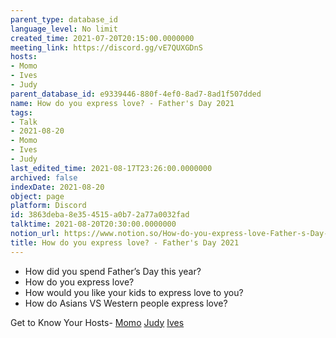 ```yaml
---
parent_type: database_id
language_level: No limit
created_time: 2021-07-20T20:15:00.0000000
meeting_link: https://discord.gg/vE7QUXGDnS
hosts:
- Momo
- Ives
- Judy
parent_database_id: e9339446-880f-4ef0-8ad7-8ad1f507dded
name: How do you express love? - Father's Day 2021
tags:
- Talk
- 2021-08-20
- Momo
- Ives
- Judy
last_edited_time: 2021-08-17T23:26:00.0000000
archived: false
indexDate: 2021-08-20
object: page
platform: Discord
id: 3863deba-8e35-4515-a0b7-2a77a0032fad
talktime: 2021-08-20T20:30:00.0000000
notion_url: https://www.notion.so/How-do-you-express-love-Father-s-Day-2021-3863deba8e354515a0b72a77a0032fad
title: How do you express love? - Father's Day 2021
---
```


   - How did you spend Father’s Day this year?
   - How do you express love?
   - How would you like your kids to express love to you?
   - How do Asians VS Western people express love? 

Get to Know Your Hosts-
[Momo](/23f0f26c7f1547c0b08477c0c6f1f461)
[Judy](/d7df8bdfae994fc1a37a32b73806247f)
[Ives](/80871d292cbd411da0b1ab74bb5bccfd)




